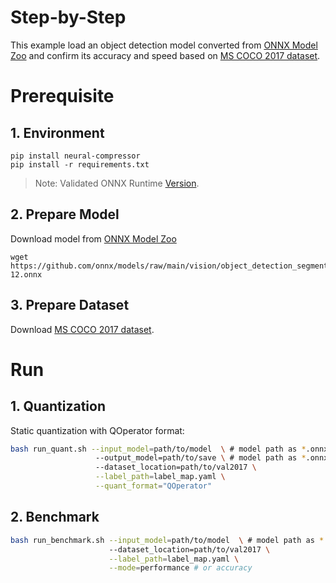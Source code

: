Step-by-Step
============

This example load an object detection model converted from [ONNX Model Zoo](https://github.com/onnx/models) and confirm its accuracy and speed based on [MS COCO 2017 dataset](https://cocodataset.org/#download).

# Prerequisite

## 1. Environment

```shell
pip install neural-compressor
pip install -r requirements.txt
```
> Note: Validated ONNX Runtime [Version](/docs/source/installation_guide.md#validated-software-environment).

## 2. Prepare Model

Download model from [ONNX Model Zoo](https://github.com/onnx/models)

```shell
wget https://github.com/onnx/models/raw/main/vision/object_detection_segmentation/yolov3/model/yolov3-12.onnx
```

## 3. Prepare Dataset

Download [MS COCO 2017 dataset](https://cocodataset.org/#download).

# Run

## 1. Quantization

Static quantization with QOperator format:

```bash
bash run_quant.sh --input_model=path/to/model  \ # model path as *.onnx
                   --output_model=path/to/save \ # model path as *.onnx
                   --dataset_location=path/to/val2017 \
                   --label_path=label_map.yaml \
                   --quant_format="QOperator"
```

## 2. Benchmark

```bash
bash run_benchmark.sh --input_model=path/to/model  \ # model path as *.onnx
                      --dataset_location=path/to/val2017 \
                      --label_path=label_map.yaml \
                      --mode=performance # or accuracy
```
